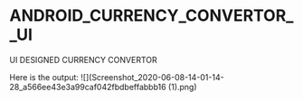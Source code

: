 # ANDROID_CURRENCY_CONVERTOR__UI
UI DESIGNED CURRENCY CONVERTOR

Here is the output:
![](Screenshot_2020-06-08-14-01-14-28_a566ee43e3a99caf042fbdbeffabbb16 (1).png)
